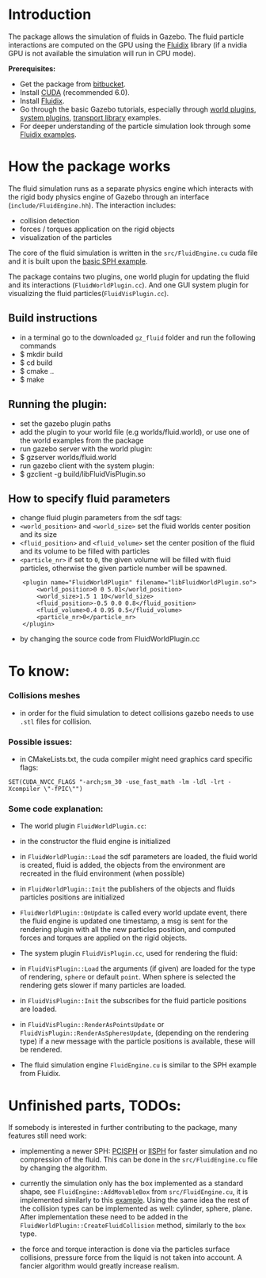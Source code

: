 # Introduction

The package allows the simulation of fluids in Gazebo. The fluid particle interactions are computed on the GPU 
using the [Fluidix](http://onezero.ca/documentation/) library (if a nvidia GPU is not available the simulation will run in CPU mode).

**Prerequisites:**
 * Get the package from [bitbucket](https://bitbucket.org/ahaidu/gz_fluid).
 * Install [CUDA](https://developer.nvidia.com/cuda-downloads) (recommended 6.0).
 * Install [Fluidix](http://onezero.ca/documentation/).
 * Go through the basic Gazebo tutorials, especially through [world plugins](http://gazebosim.org/tutorials?tut=plugins_world), [system plugins](http://gazebosim.org/tutorials?tut=system_plugin), [transport library](http://gazebosim.org/tutorials?cat=transport) examples.
 * For deeper understanding of the particle simulation look through some [Fluidix examples](http://onezero.ca/sample/?id=general_basic).

# How the package works

The fluid simulation runs as a separate physics engine which interacts with the rigid body physics engine of Gazebo through an interface (`include/FluidEngine.hh`). 
The interaction includes:
 * collision detection
 * forces / torques application on the rigid objects
 * visualization of the particles

The core of the fluid simulation is written in the `src/FluidEngine.cu` cuda file and it is built upon the [basic SPH example](http://onezero.ca/sample/?id=general_sph).

The package contains two plugins, one world plugin for updating the fluid and its interactions (`FluidWorldPlugin.cc`). And one GUI system plugin for visualizing the fluid particles(`FluidVisPlugin.cc`).

## Build instructions

 * in a terminal go to the downloaded `gz_fluid` folder and run the following commands
 * $ mkdir build
 * $ cd build
 * $ cmake ..
 * $ make 

## Running the plugin:

 * set the gazebo plugin paths
 * add the plugin to your world file (e.g worlds/fluid.world), or use one of the world examples from the package
 * run gazebo server with the world plugin:
  * $ gzserver worlds/fluid.world
 * run gazebo client with the system plugin:
  * $ gzclient -g build/libFluidVisPlugin.so


## How to specify fluid parameters

 * change fluid plugin parameters from the sdf tags:
  * `<world_position>` and `<world_size>` set the fluid worlds center position and its size
  * `<fluid_position>` and `<fluid_volume>` set the center position of the fluid and its volume to be filled with particles
  * `<particle_nr>` if set to `0`, the given volume will be filled with fluid particles, otherwise the given particle number will be spawned.
  
~~~
    <plugin name="FluidWorldPlugin" filename="libFluidWorldPlugin.so">
		<world_position>0 0 5.01</world_position>
		<world_size>1.5 1 10</world_size>
		<fluid_position>-0.5 0.0 0.8</fluid_position>
		<fluid_volume>0.4 0.95 0.5</fluid_volume>
		<particle_nr>0</particle_nr>
	</plugin>
~~~

 * by changing the source code from FluidWorldPlugin.cc



# To know:

### Collisions meshes

 * in order for the fluid simulation to detect collisions gazebo needs to use `.stl` files for collision.


### Possible issues:

 * in CMakeLists.txt, the cuda compiler might need graphics card specific flags:

  `SET(CUDA_NVCC_FLAGS "-arch;sm_30 -use_fast_math -lm -ldl -lrt -Xcompiler \"-fPIC\"")`
  
### Some code explanation:

 * The world plugin `FluidWorldPlugin.cc`:
 
  * in the constructor the fluid engine is initialized
  * in `FluidWorldPlugin::Load` the sdf parameters are loaded, the fluid world is created, fluid is added, the objects from the environment are recreated in the fluid environment (when possible)
  * in `FluidWorldPlugin::Init` the publishers of the objects and fluids particles positions are initialized
  * `FluidWorldPlugin::OnUpdate` is called every world update event, there the fluid engine is updated one timestamp, a msg is sent for the rendering plugin with all the new particles position, and computed forces and torques are applied on the rigid objects.

 * The system plugin `FluidVisPlugin.cc`, used for rendering the fluid:
 
  * in `FluidVisPlugin::Load` the arguments (if given) are loaded for the type of rendering, `sphere` or default `point`. When sphere is selected the rendering gets slower if many particles are loaded.
  * in `FluidVisPlugin::Init` the subscribes for the fluid particle positions are loaded.
  * in `FluidVisPlugin::RenderAsPointsUpdate` or `FluidVisPlugin::RenderAsSpheresUpdate`, (depending on the rendering type) if a new message with the particle positions is available, these will be rendered.

 * The fluid simulation engine `FluidEngine.cu` is similar to the SPH example from Fluidix.



# Unfinished parts, TODOs:
If somebody is interested in further contributing to the package, many features still need work:

 * implementing a newer SPH: [PCISPH](https://sph-sjtu-f06.googlecode.com/files/a40-solenthaler.pdf) or [IISPH](http://cg.informatik.uni-freiburg.de/publications/2013_TVCG_IISPH.pdf) for faster simulation and no compression of the fluid. This can be done in the `src/FluidEngine.cu` file by changing the algorithm.

 * currently the simulation only has the box implemented as a standard shape, see `FluidEngine::AddMovableBox` from `src/FluidEngine.cu`, it is implemented similarly to this [example](http://onezero.ca/sample/?id=init_manual). Using the same idea the rest of the collision types can be implemented as well: cylinder, sphere, plane. After implementation these need to be added in the `FluidWorldPlugin::CreateFluidCollision` method, similarly to the `box` type.

 * the force and torque interaction is done via the particles surface collisions, pressure force from the liquid is not taken into account. A fancier algorithm would greatly increase realism.